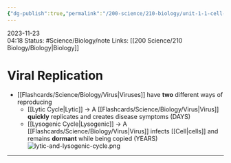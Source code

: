 ```yaml
---
{"dg-publish":true,"permalink":"/200-science/210-biology/unit-1-1-cell-structure-and-function-and-viruses/1-1-2-virus-replication/","updated":"2024-02-09T14:05:37.092-06:00"}
---
```


2023-11-23  
04:18
Status: #Science/Biology/note
Links: [[200 Science/210 Biology/Biology\|Biology]]
# Viral Replication
- [[Flashcards/Science/Biology/Virus\|Viruses]] have **two** different ways of reproducing
	- [[Lytic Cycle\|Lytic]] → A [[Flashcards/Science/Biology/Virus\|Virus]] **quickly** replicates and creates disease symptoms (DAYS)
	- [[Lysogenic Cycle\|Lysogenic]] → A [[Flashcards/Science/Biology/Virus\|Virus]] infects [[Cell\|cells]] and remains **dormant** while being copied (YEARS)
![lytic-and-lysogenic-cycle.png](/img/user/Files/lytic-and-lysogenic-cycle.png)
---
